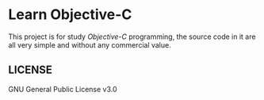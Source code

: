 # Learn Objective-C

This project is for study *Objective-C* programming, the source code in it are all very simple and without any commercial value.

## LICENSE

GNU General Public License v3.0
